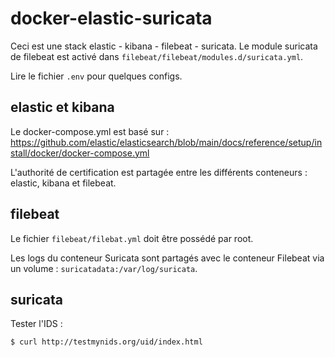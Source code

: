 # docker-elastic-suricata

Ceci est une stack elastic - kibana - filebeat - suricata.
Le module suricata de filebeat est activé dans `filebeat/filebeat/modules.d/suricata.yml`.

Lire le fichier `.env` pour quelques configs.

## elastic et kibana

Le docker-compose.yml est basé sur :
https://github.com/elastic/elasticsearch/blob/main/docs/reference/setup/install/docker/docker-compose.yml

L'authorité de certification est partagée entre les différents conteneurs : elastic, kibana et filebeat.

## filebeat

Le fichier `filebeat/filebat.yml` doit être possédé par root.

Les logs du conteneur Suricata sont partagés avec le conteneur Filebeat via un volume :
`suricatadata:/var/log/suricata`.

## suricata

Tester l'IDS : 
```
$ curl http://testmynids.org/uid/index.html
```
